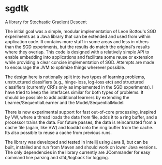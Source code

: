 sgdtk
=====

A library for Stochastic Gradient Descent


The initial goal was a simple, modular implementation of Leon Bottou's SGD experiments as a Java library that can be extended and used from within application code.  It contains more stuff in some areas and less in others than the SGD experiments, but the results do match the original's results where they overlap.  This code is designed with a relatively simple API to enable embedding into applications and facilitate some reuse or extension while providing a clear concise implementation of SGD.  Attempts are made to encourage the JVM to optimize things wherever possible.

The design here is notionally split into two types of learning problems, unstructured classifiers (e.g., hinge-loss, log-loss etc) and structured classifiers (currently CRFs only as implemented in the SGD experiments).  I have tried to keep the interfaces similar for both types of problems.  It should be possible to add additional learners by extending the Learner/SequentialLearner and the Model/SequentialModel.

There is now experimental support for fast out-of-core processing, inspired by VW, where a thread loads the data from file, adds it to a ring buffer, and a processor trains the data.  For future passes, the data is reincarnated from a cache file (again, like VW) and loaddd onto the ring buffer from the cache.  Its also possible to reuse a cache from previous runs.

The library was developed and tested in Intellij using Java 8, but can be built, installed and run from Maven and should work on lower Java versions.  The only dependencies in the library currently are JCommander for easy command line parsing and slf4j/logback for logging.

